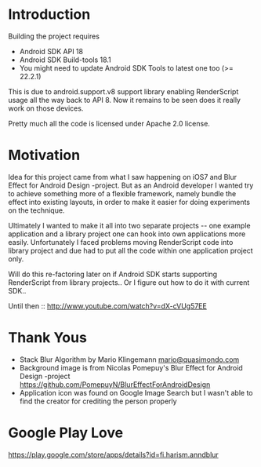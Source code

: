 Introduction
============

Building the project requires

- Android SDK API 18
- Android SDK Build-tools 18.1
- You might need to update Android SDK Tools to latest one too (>= 22.2.1)

This is due to android.support.v8 support library enabling RenderScript usage all
the way back to API 8. Now it remains to be seen does it really work on those devices.

Pretty much all the code is licensed under Apache 2.0 license.


Motivation
==========

Idea for this project came from what I saw happening on iOS7 and Blur Effect
for Android Design -project. But as an Android developer I wanted try to achieve
something more of a flexible framework, namely bundle the effect into existing layouts, in
order to make it easier for doing experiments on the technique.

Ultimately I wanted to make it all into two separate projects -- one example
application and a library project one can hook into own applications more easily.
Unfortunately I faced problems moving RenderScript code into library project
and due had to put all the code within one application project only.

Will do this re-factoring later on if Android SDK starts supporting RenderScript
from library projects.. Or I figure out how to do it with current SDK..

Until then :: http://www.youtube.com/watch?v=dX-cVUg57EE


Thank Yous
==========

- Stack Blur Algorithm by Mario Klingemann <mario@quasimondo.com>
- Background image is from Nicolas Pomepuy's Blur Effect for Android Design -project<br>
  https://github.com/PomepuyN/BlurEffectForAndroidDesign
- Application icon was found on Google Image Search but I wasn't able to find
  the creator for crediting the person properly


Google Play Love
================

https://play.google.com/store/apps/details?id=fi.harism.anndblur
